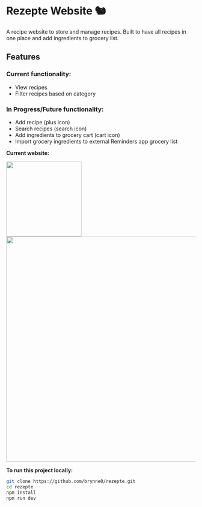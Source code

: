 # Rezepte Website 🐿️
A recipe website to store and manage recipes. 
Built to have all recipes in one place and add ingredients to grocery list.

## Features
### Current functionality:
- View recipes
- Filter recipes based on category

### In Progress/Future functionality:
- Add recipe (plus icon)
- Search recipes (search icon)
- Add ingredients to grocery cart (cart icon)
- Import grocery ingredients to external Reminders app grocery list

**Current website:**

<img src="https://github.com/user-attachments/assets/3a127cef-2d89-440d-b830-455a51345ab5" width="200"/>
<img src="https://github.com/user-attachments/assets/f1e03e55-4ddc-4dfa-b663-41064220c6f5" width="600"/>

**To run this project locally:**

```bash
git clone https://github.com/brynne0/rezepte.git
cd rezepte
npm install
npm run dev
